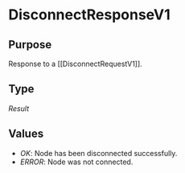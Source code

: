 # DisconnectResponseV1

## Purpose

<!-- ANCHOR: purpose -->
Response to a [[DisconnectRequestV1]].
<!-- ANCHOR_END: purpose -->

## Type

<!-- ANCHOR: type -->
<div class="type">

*Result*

</div>
<!-- ANCHOR_END: type -->

## Values

- *OK*: Node has been disconnected successfully.
- *ERROR*: Node was not connected.
